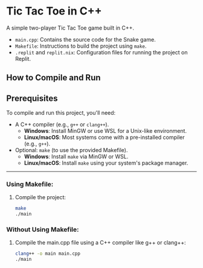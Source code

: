 # Tic Tac Toe in C++

A simple two-player Tic Tac Toe game built in C++.

- `main.cpp`: Contains the source code for the Snake game.
- `Makefile`: Instructions to build the project using `make`.
- `.replit` and `replit.nix`: Configuration files for running the project on Replit.

## How to Compile and Run

## Prerequisites

To compile and run this project, you'll need:

- A C++ compiler (e.g., `g++` or `clang++`).
  - **Windows**: Install MinGW or use WSL for a Unix-like environment.
  - **Linux/macOS**: Most systems come with a pre-installed compiler (e.g., `g++`).
- Optional: `make` (to use the provided Makefile).
  - **Windows**: Install `make` via MinGW or WSL.
  - **Linux/macOS**: Install `make` using your system's package manager.

---


### Using Makefile:
1. Compile the project:
   ```bash
   make
   ./main
### Without Using Makefile:
1. Compile the main.cpp file using a C++ compiler like g++ or clang++:
    ```bash
   clang++ -o main main.cpp
    ./main
